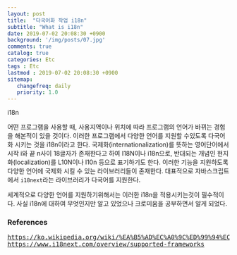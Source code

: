 ```yaml
---
layout: post
title:  "다국어화 작업 i18n"
subtitle: "What is i18n"
date: 2019-07-02 20:08:30 +0900
background: '/img/posts/07.jpg'
comments: true
catalog: true
categories: Etc
tags : Etc
lastmod : 2019-07-02 20:08:30 +0900
sitemap:
   changefreq: daily
   priority: 1.0
---
```


<div class="contentTitle">
i18n
</div>

어떤 프로그램을 사용할 때, 사용지역이나 위치에 따라 프로그램의 언어가 바뀌는 경험을 해본적이 있을 것이다. 이러한 프로그램에서 다양한 언어를 지원할 수있도록 다국어화 시키는 것을 i18n이라고 한다.
국제화(internationalization)를 뜻하는 영어단어에서 시작 i와 끝 n사이 18글자가 존재한다고 하여 I18N이나 i18n으로, 반대되는 개념인 현지화(localization)를 L10N이나 l10n 등으로 표기하기도 한다.
이러한 기능을 지원하도록 다양한 언어에 국제화 시킬 수 있는 라이브러리들이 존재한다.
대표적으로 자바스크립트에서 `i18next`라는 라이브러리가 다국어를 지원한다.

세계적으로 다양한 언어를 지원하기위해서는 이러한 i18n을 적용시키는것이 필수적이다.
사실 i18n에 대하여 무엇인지만 알고 있었으나 크로미움을 공부하면서 알게 되었다.

### References

<pre>
<a href="https://ko.wikipedia.org/wiki/%EA%B5%AD%EC%A0%9C%ED%99%94%EC%99%80_%EC%A7%80%EC%97%AD%ED%99%94">https://ko.wikipedia.org/wiki/%EA%B5%AD%EC%A0%9C%ED%99%94%EC%99%80_%EC%A7%80%EC%97%AD%ED%99%94</a>
<a href="https://www.i18next.com/overview/supported-frameworks">https://www.i18next.com/overview/supported-frameworks</a>
</pre>
